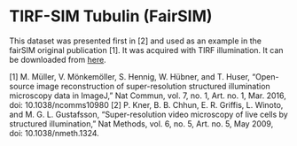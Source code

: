 # TIRF-SIM Tubulin (FairSIM)

This dataset was presented first in [2] and used as an example in the fairSIM original publication [1]. 
It was acquired with TIRF illumination. 
It can be downloaded from [here](https://github.com/fairSIM/test-datasets/releases/download/TIRF-SIM-Georgia/TIRF_Tubulin_525nm.tif).

[1] M. Müller, V. Mönkemöller, S. Hennig, W. Hübner, and T. Huser, “Open-source image reconstruction of super-resolution structured illumination microscopy data in ImageJ,” Nat Commun, vol. 7, no. 1, Art. no. 1, Mar. 2016, doi: 10.1038/ncomms10980
[2] P. Kner, B. B. Chhun, E. R. Griffis, L. Winoto, and M. G. L. Gustafsson, “Super-resolution video microscopy of live cells by structured illumination,” Nat Methods, vol. 6, no. 5, Art. no. 5, May 2009, doi: 10.1038/nmeth.1324.



